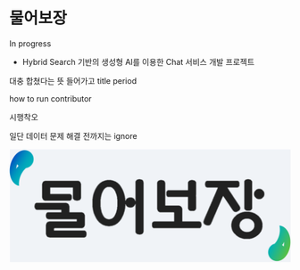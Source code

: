 # 물어보장

In progress

- Hybrid Search 기반의 생성형 AI를 이용한 Chat 서비스 개발 프로젝트

대충 합쳤다는 뜻 들어가고
title period

how to run
contributor

시행착오

일단 데이터 문제 해결 전까지는 ignore


![Alt text](./img/logo_white.png)
